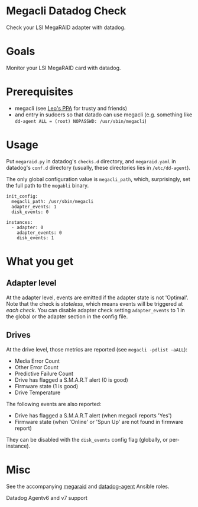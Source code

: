 Megacli Datadog Check
=====================

Check your LSI MegaRAID adapter with datadog.

# Goals

Monitor your LSI MegaRAID card with datadog.

# Prerequisites

- megacli (see [Leo's PPA](https://launchpad.net/~tuxpoldo/+archive/ubuntu/megacli) for trusty and friends)
- and entry in sudoers so that datado can use megacli (e.g. something like `dd-agent ALL = (root) NOPASSWD: /usr/sbin/megacli`)

# Usage

Put `megaraid.py` in datadog's `checks.d` directory, and `megaraid.yaml` in datadog's `conf.d` directory (usually, these directories lies in `/etc/dd-agent`).

The only global configuration value is `megacli_path`, which, surprisingly, set the full path to the `megabli` binary.


    init_config:
      megacli_path: /usr/sbin/megacli
      adapter_events: 1
      disk_events: 0

    instances:
      - adapter: 0
        adapter_events: 0
        disk_events: 1

# What you get

## Adapter level

At the adapter level, events are emitted if the adapter state is not 'Optimal'. Note that the check is _stateless_, which means events will be triggered at _each check_. You can disable adapter check setting `adapter_events` to 1 in the global or the adapter section in the config file.

## Drives

At the drive level, those metrics are reported (see `megacli -pdlist -aALL`):

- Media Error Count
- Other Error Count
- Predictive Failure Count
- Drive has flagged a S.M.A.R.T alert (0 is good)
- Firmware state (1 is good)
- Drive Temperature

The following events are also reported:

- Drive has flagged a S.M.A.R.T alert (when megacli reports 'Yes')
- Firmware state (when 'Online' or 'Spun Up' are not found in firmware report)

They can be disabled with the `disk_events` config flag (globally, or per-instance).

# Misc

See the accompanying [megaraid](https://github.com/leucos/ansible-megaraid) and [datadog-agent](https://github.com/leucos/ansible-datadog-agent) Ansible roles.

Datadog Agentv6 and v7 support
